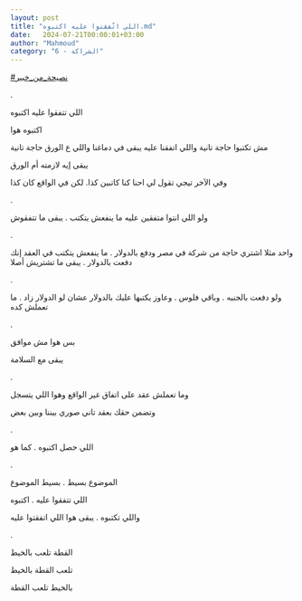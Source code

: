 ```yaml
---
layout: post
title: "اللي اتّفقتوا عليه اكتبوه.md"
date:   2024-07-21T00:00:01+03:00
author: "Mahmoud"
category: "6 - الشراكة"
---
```

[<u>\#نصيحة_من_خبير</u>](https://www.facebook.com/hashtag/%D9%86%D8%B5%D9%8A%D8%AD%D8%A9_%D9%85%D9%86_%D8%AE%D8%A8%D9%8A%D8%B1?__eep__=6&__cft__%5b0%5d=AZW1pLFkO0mCNZ30BAqU7M4CAtoXL72O3l_IMCoU_xg7cZbXXjZr_-7IYD0K-wG4b_RBkUGfWRoh_PoW73G0nF6-U-HEKL-bA3L4VSE4-vjlTGP1VRjSVzUNhEGqvK79pW9zrVdhuxE9aYyzRgXjD0fQRtIEyhfIjX17F-Xwyb_xoNgBtW2UlHN_3qRJ_g_IpqyFRL__Cd0o2hHYhXuHP5ap&__tn__=*NK-R)

.

اللي تتفقوا عليه اكتبوه

اكتبوه هوا

مش تكتبوا حاجة تانية واللي اتفقنا عليه يبقى في دماغنا
واللي ع الورق حاجة تانية

يبقى إيه لازمته أم الورق

وفي الآخر تيجي تقول لي احنا كنا كاتبين كذا.
لكن في الواقع كان كذا

.

ولو اللي انتوا متفقين عليه ما ينفعش يتكتب . يبقى ما
تتفقوش

.

واحد مثلا اشتري حاجة من شركة في مصر ودفع بالدولار . ما
ينفعش يتكتب في العقد إنك دفعت بالدولار . يبقى ما تشتريش أصلا

.

ولو دفعت بالجنيه . وباقي فلوس . وعاوز يكتبها عليك
بالدولار عشان لو الدولار زاد . ما تعملش كده

.

بس هوا مش موافق

يبقى مع السلامة

.

وما تعملش عقد على اتفاق غير الواقع وهوا اللي
يتسجل

وتضمن حقك بعقد تاني صوري بيننا وبين بعض

.

اللي حصل اكتبوه . كما هو

.

الموضوع بسيط . بسيط الموضوع

اللي تتفقوا عليه . اكتبوه

واللي تكتبوه . يبقى هوا اللي اتفقتوا عليه

.

القطة تلعب بالخيط

تلعب القطة بالخيط

بالخيط تلعب القطة
